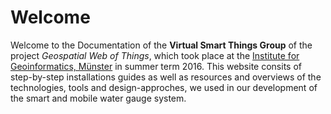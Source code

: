 # Welcome

Welcome to the Documentation of the **Virtual Smart Things Group** of the project *Geospatial Web of Things*, which took place at the [Institute for Geoinformatics, Münster](http://www.uni-muenster.de/Geoinformatics/en/) in summer term 2016. This website consits of step-by-step installations guides as well as resources and overviews of the technologies, tools and design-approches, we used in our development of the smart and mobile water gauge system.
